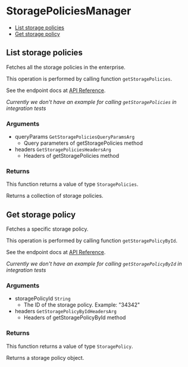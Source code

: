 # StoragePoliciesManager


- [List storage policies](#list-storage-policies)
- [Get storage policy](#get-storage-policy)

## List storage policies

Fetches all the storage policies in the enterprise.

This operation is performed by calling function `getStoragePolicies`.

See the endpoint docs at
[API Reference](https://developer.box.com/reference/get-storage-policies/).

*Currently we don't have an example for calling `getStoragePolicies` in integration tests*

### Arguments

- queryParams `GetStoragePoliciesQueryParamsArg`
  - Query parameters of getStoragePolicies method
- headers `GetStoragePoliciesHeadersArg`
  - Headers of getStoragePolicies method


### Returns

This function returns a value of type `StoragePolicies`.

Returns a collection of storage policies.


## Get storage policy

Fetches a specific storage policy.

This operation is performed by calling function `getStoragePolicyById`.

See the endpoint docs at
[API Reference](https://developer.box.com/reference/get-storage-policies-id/).

*Currently we don't have an example for calling `getStoragePolicyById` in integration tests*

### Arguments

- storagePolicyId `String`
  - The ID of the storage policy. Example: "34342"
- headers `GetStoragePolicyByIdHeadersArg`
  - Headers of getStoragePolicyById method


### Returns

This function returns a value of type `StoragePolicy`.

Returns a storage policy object.


